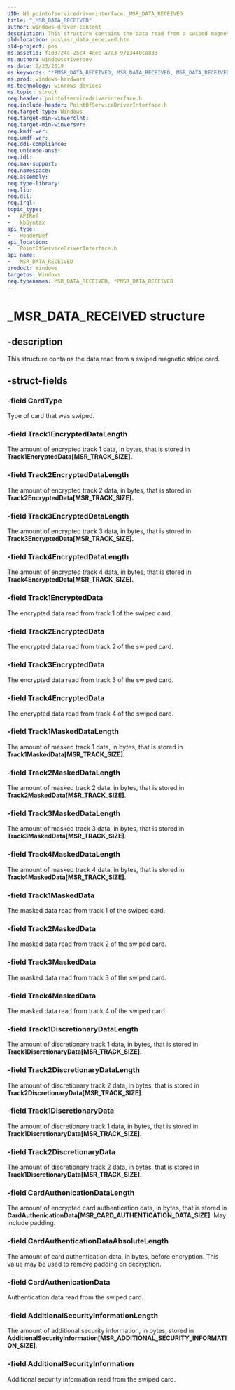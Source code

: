 ```yaml
---
UID: NS:pointofservicedriverinterface._MSR_DATA_RECEIVED
title: "_MSR_DATA_RECEIVED"
author: windows-driver-content
description: This structure contains the data read from a swiped magnetic stripe card.
old-location: pos\msr_data_received.htm
old-project: pos
ms.assetid: f103724c-25c4-4dec-a7a3-9713440ca833
ms.author: windowsdriverdev
ms.date: 2/23/2018
ms.keywords: "*PMSR_DATA_RECEIVED, MSR_DATA_RECEIVED, MSR_DATA_RECEIVED structure, PMSR_DATA_RECEIVED, PMSR_DATA_RECEIVED structure pointer, _MSR_DATA_RECEIVED, pointofservicedriverinterface/MSR_DATA_RECEIVED, pointofservicedriverinterface/PMSR_DATA_RECEIVED, pos.msr_data_received"
ms.prod: windows-hardware
ms.technology: windows-devices
ms.topic: struct
req.header: pointofservicedriverinterface.h
req.include-header: PointOfServiceDriverInterface.h
req.target-type: Windows
req.target-min-winverclnt: 
req.target-min-winversvr: 
req.kmdf-ver: 
req.umdf-ver: 
req.ddi-compliance: 
req.unicode-ansi: 
req.idl: 
req.max-support: 
req.namespace: 
req.assembly: 
req.type-library: 
req.lib: 
req.dll: 
req.irql: 
topic_type:
-	APIRef
-	kbSyntax
api_type:
-	HeaderDef
api_location:
-	PointOfServiceDriverInterface.h
api_name:
-	MSR_DATA_RECEIVED
product: Windows
targetos: Windows
req.typenames: MSR_DATA_RECEIVED, *PMSR_DATA_RECEIVED
---
```


# _MSR_DATA_RECEIVED structure


## -description


This structure contains the data read from a swiped magnetic stripe card.


## -struct-fields




### -field CardType

Type of card that was swiped.


### -field Track1EncryptedDataLength

The amount of encrypted track 1 data, in bytes, that is stored in <b>Track1EncryptedData[MSR_TRACK_SIZE].</b>


### -field Track2EncryptedDataLength

The amount of encrypted track 2 data, in bytes, that is stored in <b>Track2EncryptedData[MSR_TRACK_SIZE].</b>


### -field Track3EncryptedDataLength

The amount of encrypted track 3 data, in bytes, that is stored in <b>Track3EncryptedData[MSR_TRACK_SIZE].</b>


### -field Track4EncryptedDataLength

The amount of encrypted track 4 data, in bytes, that is stored in <b>Track4EncryptedData[MSR_TRACK_SIZE].</b>


### -field Track1EncryptedData

The encrypted data read from track 1 of the swiped card.


### -field Track2EncryptedData

The encrypted data read from track 2 of the swiped card.


### -field Track3EncryptedData

The encrypted data read from track 3 of the swiped card.


### -field Track4EncryptedData

The encrypted data read from track 4 of the swiped card.


### -field Track1MaskedDataLength

The amount of masked track 1 data, in bytes, that is stored in <b>Track1MaskedData[MSR_TRACK_SIZE]</b>.


### -field Track2MaskedDataLength

The amount of masked track 2 data, in bytes, that is stored in <b>Track2MaskedData[MSR_TRACK_SIZE]</b>.


### -field Track3MaskedDataLength

The amount of masked track 3 data, in bytes, that is stored in <b>Track3MaskedData[MSR_TRACK_SIZE]</b>.


### -field Track4MaskedDataLength

The amount of masked track 4 data, in bytes, that is stored in <b>Track4MaskedData[MSR_TRACK_SIZE]</b>.


### -field Track1MaskedData

The masked data read from track 1 of the swiped card.


### -field Track2MaskedData

The masked data read from track 2 of the swiped card.


### -field Track3MaskedData

The masked data read from track 3 of the swiped card.


### -field Track4MaskedData

The masked data read from track 4 of the swiped card.


### -field Track1DiscretionaryDataLength

The amount of discretionary track 1 data, in bytes, that is stored in <b>Track1DiscretionaryData[MSR_TRACK_SIZE]</b>.


### -field Track2DiscretionaryDataLength

The amount of discretionary track 2 data, in bytes, that is stored in <b>Track2DiscretionaryData[MSR_TRACK_SIZE]</b>.


### -field Track1DiscretionaryData

The amount of discretionary  track 1 data, in bytes, that is stored in <b>Track1DiscretionaryData[MSR_TRACK_SIZE]</b>.


### -field Track2DiscretionaryData

The amount of discretionary track 2 data, in bytes, that is stored in <b>Track1DiscretionaryData[MSR_TRACK_SIZE]</b>.


### -field CardAuthenicationDataLength

The amount of encrypted card authentication data, in bytes, that is stored in <b>CardAuthenicationData[MSR_CARD_AUTHENTICATION_DATA_SIZE]</b>. May include padding.


### -field CardAuthenticationDataAbsoluteLength

The amount of card authentication data, in bytes, before encryption. This value may be used to remove padding on decryption.


### -field CardAuthenicationData

Authentication data read from the swiped card.


### -field AdditionalSecurityInformationLength

The amount of additional security information, in bytes, stored in <b>AdditionalSecurityInformation[MSR_ADDITIONAL_SECURITY_INFORMATION_SIZE]</b>.


### -field AdditionalSecurityInformation

Additional security information read from the swiped card.

